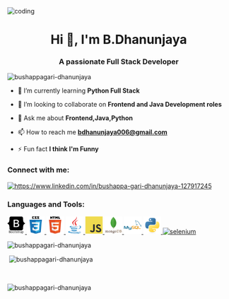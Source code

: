 
<img alt="coding" width="100%" style="height:350px;object-fit:cover;" src="https://static.wixstatic.com/media/b313a9_89ebec0c5f384c65a9551f0c1ec18ca9~mv2.gif" /> 
<h1 align="center">Hi 👋, I'm B.Dhanunjaya</h1>
<h3 align="center">A passionate Full Stack Developer</h3>



<p align="left"> <img src="https://komarev.com/ghpvc/?username=bushappagari-dhanunjaya&label=Profile%20views&color=0e75b6&style=flat" alt="bushappagari-dhanunjaya" /> </p>

- 🌱 I’m currently learning **Python Full Stack**

- 👯 I’m looking to collaborate on **Frontend and Java Development roles**

- 💬 Ask me about **Frontend,Java,Python**

- 📫 How to reach me **bdhanunjaya006@gmail.com**

 - ⚡ Fun fact **I think I'm Funny**

<h3 align="left">Connect with me:</h3>
<p align="left">
<a href="https://linkedin.com/in/https://www.linkedin.com/in/bushappa-gari-dhanunjaya-127917245" target="blank"><img align="center" src="https://raw.githubusercontent.com/rahuldkjain/github-profile-readme-generator/master/src/images/icons/Social/linked-in-alt.svg" alt="https://www.linkedin.com/in/bushappa-gari-dhanunjaya-127917245" height="30" width="40" /></a>
</p>

<h3 align="left">Languages and Tools:</h3>
<p align="left"> <a href="https://getbootstrap.com" target="_blank" rel="noreferrer"> <img src="https://raw.githubusercontent.com/devicons/devicon/master/icons/bootstrap/bootstrap-plain-wordmark.svg" alt="bootstrap" width="40" height="40"/> </a> <a href="https://www.w3schools.com/css/" target="_blank" rel="noreferrer"> <img src="https://raw.githubusercontent.com/devicons/devicon/master/icons/css3/css3-original-wordmark.svg" alt="css3" width="40" height="40"/> </a> <a href="https://www.w3.org/html/" target="_blank" rel="noreferrer"> <img src="https://raw.githubusercontent.com/devicons/devicon/master/icons/html5/html5-original-wordmark.svg" alt="html5" width="40" height="40"/> </a> <a href="https://www.java.com" target="_blank" rel="noreferrer"> <img src="https://raw.githubusercontent.com/devicons/devicon/master/icons/java/java-original.svg" alt="java" width="40" height="40"/> </a> <a href="https://developer.mozilla.org/en-US/docs/Web/JavaScript" target="_blank" rel="noreferrer"> <img src="https://raw.githubusercontent.com/devicons/devicon/master/icons/javascript/javascript-original.svg" alt="javascript" width="40" height="40"/> </a> <a href="https://www.mongodb.com/" target="_blank" rel="noreferrer"> <img src="https://raw.githubusercontent.com/devicons/devicon/master/icons/mongodb/mongodb-original-wordmark.svg" alt="mongodb" width="40" height="40"/> </a> <a href="https://www.mysql.com/" target="_blank" rel="noreferrer"> <img src="https://raw.githubusercontent.com/devicons/devicon/master/icons/mysql/mysql-original-wordmark.svg" alt="mysql" width="40" height="40"/> </a> <a href="https://www.python.org" target="_blank" rel="noreferrer"> <img src="https://raw.githubusercontent.com/devicons/devicon/master/icons/python/python-original.svg" alt="python" width="40" height="40"/> </a> <a href="https://www.selenium.dev" target="_blank" rel="noreferrer"> <img src="https://raw.githubusercontent.com/detain/svg-logos/780f25886640cef088af994181646db2f6b1a3f8/svg/selenium-logo.svg" alt="selenium" width="40" height="40"/> </a> </p>

<p><img align="left" src="https://github-readme-stats.vercel.app/api/top-langs?username=bushappagari-dhanunjaya&show_icons=true&locale=en&layout=compact" alt="bushappagari-dhanunjaya" /></p> <br>

<p>&nbsp;<img align="center" src="https://github-readme-stats.vercel.app/api?username=bushappagari-dhanunjaya&show_icons=true&locale=en" alt="bushappagari-dhanunjaya" /></p><br>

<p><img align="center" src="https://github-readme-streak-stats.herokuapp.com/?user=bushappagari-dhanunjaya&" alt="bushappagari-dhanunjaya" /></p>
